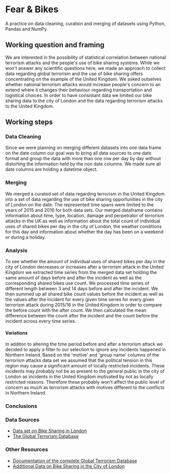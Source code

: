 # Fear & Bikes
A practice on data cleaning, curation and merging of datasets using Python, Pandas and NumPy.

## Working question and framing
We are interested in the possibility of statistical correlation between national terrorism attacks and the people's use of bike sharing systems. While we won't answer any scientific questions here, we made an approach to collect data regarding global terrorism and the use of bike sharing offers concentrating on the example of the United Kingdom.
We asked outselves whether national terrorism attacks would increase people's concern to an extend where it changes their behaviour regarding transportation and logistical choices.
In order to have consistant data we limited our bike sharing data to the city of London and the data regarding terrorism attacks to the United Kingdom.

## Working steps
### Data Cleaning
Since we were planning on merging different datasets into one data frame on the date column our goal was to bring all data sources to one date format and group the data with more than one row per day by day without distorting the information held by the non date columns.
We made sure all date columns are holding a datetime object.

### Merging
We merged a curated set of data regarding terrorism in the United Kingdom into a set of data regarding the use of bike sharing opportunities in the city of London on the date. The represented time spans were limited to the years of 2015 and 2016 for both data sets.
Our merged dataframe contains information about time, type, location, damage and perpetrator of terrorism attacks in the UK as well as information about the total count of individual uses of shared bikes per day in the city of London, the weather conditions for this day and information about whether the day has been on a weekend or during a holiday.

### Analysis
To see whether the amount of individual uses of shared bikes per day in the city of London decreases or increases after a terrorism attack in the United Kingdom we extracted time series from the merged data set holding the same amount of days before and after the incident as well as the corresponding shared bikes use count. We processed time series of different length between 3 and 14 days before and after the incident.
We then summed up all shared bike count values before the incident as well as the values after the incident for every given time series for every given terrorism attack during 2015/16 in the United Kingdom in order to compare the before count with the after count. 
We then calculated the mean difference between the count after the incident and the count before the incident across every time series.

#### Variations
In additon to altering the time period before and after a terrorism attack we decided to apply a filter to our selection to ignore any incidents happened in Northern Ireland. 
Based on the 'motive' and 'group name' columns of the terrorism attacks data set we assumed that the political tension in this region may cause a significant amount of locally restricted incidents. 
These incidents may probably not be as present to the general public in the city of London as incidents in the United Kingdom motivated by not as locally restricted reasons. Therefore these probably won't affect the public level of concern as much as terrorism attacks with motives different to the conflicts in Northern Ireland.  

### Conclusions


### Data Sources
* [Data set on Bike Sharing in London](https://www.kaggle.com/hmavrodiev/london-bike-sharing-dataset)
* [The Global Terrorism Database](https://www.start.umd.edu/gtd/)

### Other Resources
* [Documentation of the complete Global Terrorism Database](https://www.start.umd.edu/gtd/downloads/Codebook.pdf)
* [Additional Data on Bike Sharing in the City of London](https://bikeshare-research.org/#apireq)


